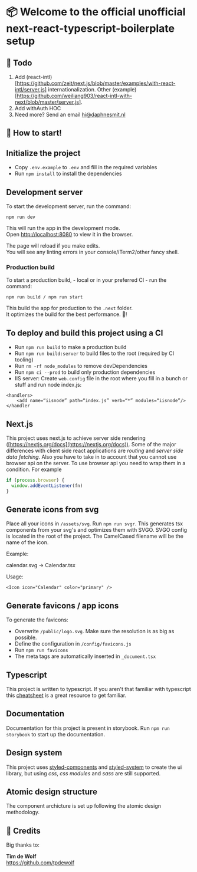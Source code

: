 
# 📦 Welcome to the official unofficial next-react-typescript-boilerplate setup


## 🔧 Todo

1. Add (react-intl)[https://github.com/zeit/next.js/blob/master/examples/with-react-intl/server.js] internationalization. Other (example)[https://github.com/weiliang903/react-intl-with-next/blob/master/server.js].
2. Add withAuth HOC
3. Need more? Send an email hi@daphnesmit.nl


## 🎉 How to start!

## Initialize the project

- Copy `.env.example` to `.env` and fill in the required variables
- Run `npm install` to install the dependencies

## Development server
To start the development server, run the command:

```
npm run dev
```

This will run the app in the development mode.<br>
Open [http://localhost:8080](http://localhost:8080) to view it in the browser.

The page will reload if you make edits.<br>
You will see any linting errors in your console/iTerm2/other fancy shell.

### Production build
To start a production build, - local or in your preferred CI - run the command:

```
npm run build / npm run start
```

This build the app for production to the `.next` folder.<br>
It optimizes the build for the best performance. 🎉!

## To deploy and build this project using a CI

- Run `npm run build` to make a production build
- Run `npm run build:server` to build files to the root (required by CI tooling)
- Run `rm -rf node_modules` to remove devDependencies
- Run `npm ci --prod` to build only production dependencies
- IIS server: Create `web.config` file in the root where you fill in a bunch or stuff and run node index.js:

```
<handlers>
    <add name=“iisnode” path=“index.js” verb=“*” modules=“iisnode”/>
</handler
```


## Next.js

This project uses next.js to achieve server side rendering ([https://nextjs.org/docs](https://nextjs.org/docs)). Some of the major differences with client side react applications are _routing_ and _server side data fetching_. Also you have to take in to account that you cannot use browser api on the server. To use browser api you need to wrap them in a condition. For example

```javascript
if (process.browser) {
  window.addEventListener(fn)
}
```

## Generate icons from svg

Place all your icons in `/assets/svg`. Run `npm run svgr`. This generates tsx components from your svg's and optimizes them with SVGO. SVGO config is located in the root of the project. The CamelCased filename will be the name of the icon.

Example:

calendar.svg -> Calendar.tsx

Usage:

`<Icon icon="Calendar" color="primary" />`

## Generate favicons / app icons

To generate the favicons:

- Overwrite `/public/logo.svg`. Make sure the resolution is as big as possible.
- Define the configuration in `/config/favicons.js`
- Run `npm run favicons`
- The meta tags are automatically inserted in `_document.tsx`

## Typescript

This project is written to typescript. If you aren't that familiar with typescript this [cheatsheet](https://github.com/typescript-cheatsheets/react-typescript-cheatsheet) is a great resource to get familiar.

## Documentation

Documentation for this project is present in storybook. Run `npm run storybook` to start up the documentation.

## Design system

This project uses [styled-components](https://www.styled-components.com/) and [styled-system](https://github.com/styled-system/styled-system) to create the ui library, but using *css*, *css modules* and *sass* are still supported.

## Atomic design structure

The component archicture is set up following the atomic design methodology.

## 🙌 Credits

Big thanks to:

__Tim de Wolf__</br>
https://github.com/tpdewolf

